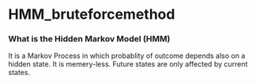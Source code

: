 # HMM_bruteforcemethod
### What is the Hidden Markov Model (HMM) 
It is a Markov Process in which probablity of outcome depends also on a hidden state. 
It is memery-less. Future states are only affected by current states. 
